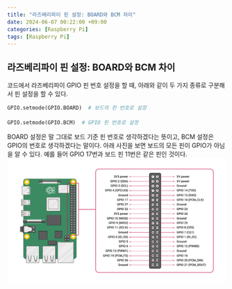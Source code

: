 ```yaml
---
title: "라즈베리파이 핀 설정: BOARD와 BCM 차이"
date: 2024-06-07 00:22:00 +09:00
categories: [Raspberry Pi]
tags: [Raspberry Pi]
---
```


## 라즈베리파이 핀 설정: BOARD와 BCM 차이
코드에서 라즈베리파이 GPIO 핀 번호 설정을 할 때, 아래와 같이 두 가지 종류로 구분해서 핀 설정을 할 수 있다.
```python
GPIO.setmode(GPIO.BOARD)  # 보드의 핀 번호로 설정

GPIO.setmode(GPIO.BCM)  # GPIO 핀 번호로 설정
```

BOARD 설정은 말 그대로 보드 기준 핀 번호로 생각하겠다는 뜻이고, BCM 설정은 GPIO의 번호로 생각하겠다는 말이다. 아래 사진을 보면 보드의 모든 핀이 GPIO가 아님을 알 수 있다.
예를 들어 GPIO 17번과 보드 핀 11번은 같은 핀인 것이다.
![raspberrypi4_pinmap](/assets/img/raspberrypi4_pinmap.png)


